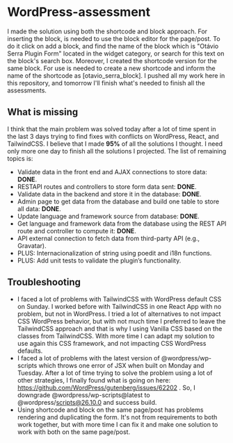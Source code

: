 # WordPress-assessment
I made the solution using both the shortcode and block approach. For inserting the block, is needed to use the block editor for the page/post. To do it click on add a block, and find the name of the block which is "Otávio Serra Plugin Form" located in the widget category, or search for this text on the block's search box. Moreover, I created the shortcode version for the same block. For use is needed to create a new shortcode and inform the name of the shortcode as [otavio_serra_block]. I pushed all my work here in this repository, and tomorrow I'll finish what's needed to finish all the assessments. 
## What is missing 
I think that the main problem was solved today after a lot of time spent in the last 3 days trying to find fixes with conflicts on WordPress, React, and TailwindCSS. I believe that I made **95%** of all the solutions I thought. I need only more one day to finish all the solutions I projected. The list of remaining topics is:
* Validate data in the front end and AJAX connections to store data: **DONE**.
* RESTAPI routes and controllers to store form data sent: **DONE**.
* Validate data in the backend and store it in the database: **DONE**.
* Admin page to get data from the database and build one table to store all data: **DONE**.
* Update language and framework source from database: **DONE**.
* Get language and framework data from the database using the REST API route and controller to compute it: **DONE**.
* API external connection to fetch data from third-party API (e.g., Gravatar).
* PLUS: Internacionalization of string using poedit and i18n functions.
* PLUS: Add unit tests to validate the plugin’s functionality.
## Troubleshooting
* I faced a lot of problems with TailwindCSS with WordPress default CSS on Sunday. I worked before with TailwindCSS in one React App with no problem, but not in WordPress. I tried a lot of alternatives to not impact CSS WordPress behavior, but with not much time I preferred to leave the TailwindCSS approach and that is why I using Vanilla CSS based on the classes from TailwindCSS. With more time I can adapt my solution to use again this CSS framework, and not impacting CSS WordPress defaults.
* I faced a lot of problems with the latest version of @wordpress/wp-scripts which throws one error of JSX when built on Monday and Tuesday. After a lot of time trying to solve the problem using a lot of other strategies, I finally found what is going on here: https://github.com/WordPress/gutenberg/issues/62202 . So, I downgrade @wordpress/wp-scripts@latest to @wordpress/scripts@26.10.0 and success build.
* Using shortcode and block on the same page/post has problems rendering and duplicating the form. It's not from requirements to both work together, but with more time I can fix it and make one solution to work with both on the same page/post.